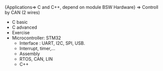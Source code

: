 {Applications=> C and C++, depend on module
BSW 
Hardware}
=> Controll by CAN (2 wires)

- C basic
- C advanced
- Exercise
- Microcontroller: STM32
  + Interface : UART, I2C, SPI, USB.
  + Interrupt, timer,...
  + Assembly
  + RTOS, CAN, LIN
  + C++
